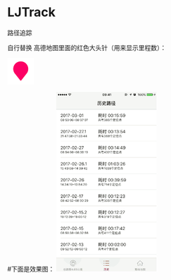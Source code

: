 # LJTrack
路径追踪

自行替换 高德地图里面的红色大头针（用来显示里程数）：

![image](https://github.com/DistanceLe/Images/raw/master/redPin@3x.png)

#下面是效果图：
![image](https://github.com/DistanceLe/Images/raw/master/TrackSmall.gif)



